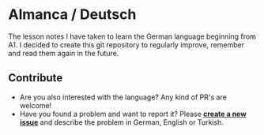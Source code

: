 # Almanca / Deutsch
The lesson notes I have taken to learn the German language beginning from A1. I decided to create this git repository to regularly improve, remember and read them again in the future.

## Contribute
 - Are you also interested with the language? Any kind of PR's are welcome!
 - Have you found a problem and want to report it? Please **[create a new issue](https://github.com/edigu/almanca/issues/new)** and describe the problem in German, English or Turkish.

